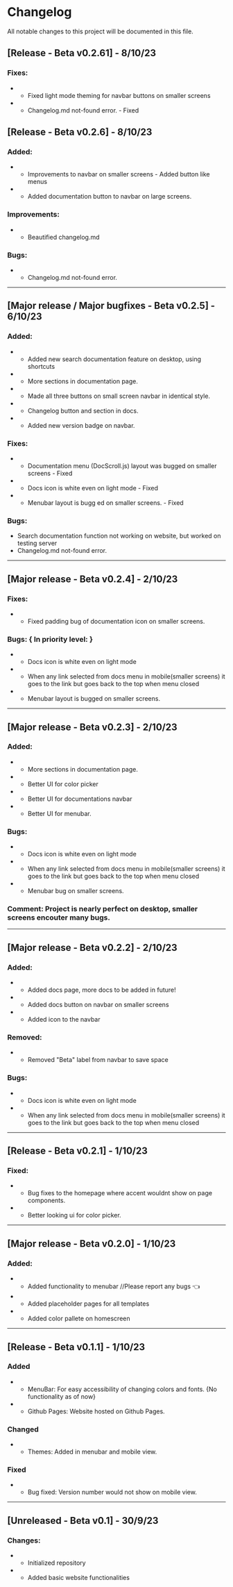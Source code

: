 # Changelog

All notable changes to this project will be documented in this file.

## [Release - Beta v0.2.61] - 8/10/23

### Fixes:
- - Fixed light mode theming for navbar buttons on smaller screens
- - Changelog.md not-found error. - Fixed

## [Release - Beta v0.2.6] - 8/10/23

### Added:
- - Improvements to navbar on smaller screens - Added button like menus
- - Added documentation button to navbar on large screens.

### Improvements:
- - Beautified changelog.md

### Bugs:
- - Changelog.md not-found error.
<hr>

## [Major release / Major bugfixes - Beta v0.2.5] - 6/10/23

### Added: 
- - Added new search documentation feature on desktop, using shortcuts
- - More sections in documentation page.
- - Made all three buttons on small screen navbar in identical style.
- - Changelog button and section in docs.
- - Added new version badge on navbar.

### Fixes:
- - Documentation menu (DocScroll.js) layout was bugged on smaller screens - Fixed
- - Docs icon is white even on light mode - Fixed
- - Menubar layout is bugg  ed on smaller screens. - Fixed

### Bugs: 
- Search documentation function not working on website, but worked on testing server
- Changelog.md not-found error.
<hr>

## [Major release - Beta v0.2.4] - 2/10/23

### Fixes:
- - Fixed padding bug of documentation icon on smaller screens.

### Bugs: { In priority level: }
- - Docs icon is white even on light mode
- - When any link selected from docs menu in mobile(smaller screens) it goes to the link but goes back to the top when menu closed
- - Menubar layout is bugged on smaller screens.
<hr>

## [Major release - Beta v0.2.3] - 2/10/23

### Added: 
- - More sections in documentation page.
- - Better UI for color picker
- - Better UI for documentations navbar
- - Better UI for menubar.

### Bugs:
- - Docs icon is white even on light mode
- - When any link selected from docs menu in mobile(smaller screens) it goes to the link but goes back to the top when menu closed
- - Menubar bug on smaller screens.
### Comment: Project is nearly perfect on desktop, smaller screens encouter many bugs.
<hr>

## [Major release - Beta v0.2.2] - 2/10/23

### Added:
- - Added docs page, more docs to be added in future!
- - Added docs button on navbar on smaller screens
- - Added icon to the navbar

### Removed:
- - Removed "Beta" label from navbar to save space

### Bugs:
- - Docs icon is white even on light mode
- - When any link selected from docs menu in mobile(smaller screens) it goes to the link but goes back to the top when menu closed
<hr>

## [Release - Beta v0.2.1] - 1/10/23

### Fixed:
- - Bug fixes to the homepage where accent wouldnt show on page components.
- - Better looking ui for color picker.
<hr>

## [Major release - Beta v0.2.0] - 1/10/23

### Added:
- - Added functionality to menubar //Please report any bugs 👈
- - Added placeholder pages for all templates
- - Added color pallete on homescreen
<hr>

## [Release - Beta v0.1.1] - 1/10/23

### Added
- - MenuBar: For easy accessibility of changing colors and fonts. {No functionality as of now}
- - Github Pages: Website hosted on Github Pages.

### Changed
- - Themes: Added in menubar and mobile view.

### Fixed
- - Bug fixed: Version number would not show on mobile view.

<hr>

## [Unreleased - Beta v0.1] - 30/9/23

### Changes:
- - Initialized repository
- - Added basic website functionalities